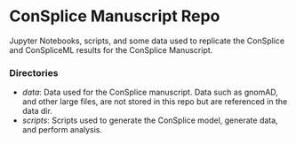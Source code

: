 # ConSplice Manuscript Repo

Jupyter Notebooks, scripts, and some data used to replicate the ConSplice and ConSpliceML results for the ConSplice Manuscript.  

### Directories

 - *data*: Data used for the ConSplice manuscript. Data such as gnomAD, and other large files, are not stored in this repo but are referenced in the data dir.
 - *scripts*: Scripts used to generate the ConSplice model, generate data, and perform analysis. 

